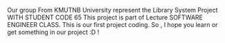 Our group From KMUTNB University represent the Library System Project WITH STUDENT CODE 65 
This project is part of Lecture SOFTWARE ENGINEER CLASS. This is our first project coding. So , I hope you learn or get something in our project :D !
